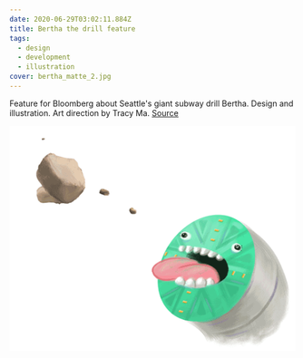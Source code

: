 ```yaml
---
date: 2020-06-29T03:02:11.884Z
title: Bertha the drill feature
tags:
  - design
  - development
  - illustration
cover: bertha_matte_2.jpg
---
```

Feature for Bloomberg about Seattle's giant subway drill Bertha. Design and illustration. Art direction by Tracy Ma. [Source](https://www.bloomberg.com/graphics/2015-bertha/)

![bertha](bertha-chomp.gif "bertha")
